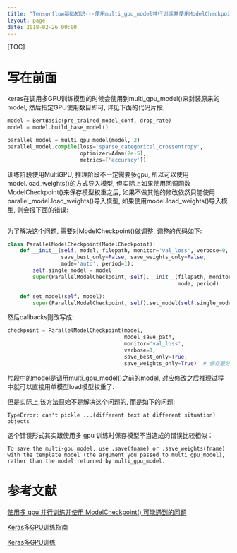 ```yaml
---
title: "Tensorflow基础知识---使用multi_gpu_model并行训练并使用ModelCheckpoint()保存模型可能遇到的问题"
layout: page
date: 2018-02-26 00:00
---
```


[TOC]

# 写在前面
keras在调用多GPU训练模型的时候会使用到multi_gpu_model()来封装原来的model, 然后指定GPU使用数目即可, 详见下面的代码片段.
```python
model = BertBasic(pre_trained_model_conf, drop_rate)
model = model.build_base_model()

parallel_model = multi_gpu_model(model, 2)
parallel_model.compile(loss='sparse_categorical_crossentropy',
                       optimizer=Adam(2e-5),
                       metrics=['accuracy'])
```
训练阶段使用MultiGPU, 推理阶段不一定需要多gpu, 所以可以使用model.load_weights()的方式导入模型, 但实际上如果使用回调函数ModelCheckpoint()来保存模型权重之后, 如果不做其他的修改依然只能使用parallel_model.load_weights()导入模型, 如果使用model.load_weights()导入模型, 则会报下面的错误:
```
```
为了解决这个问题, 需要对ModelCheckpoint()做调整, 调整的代码如下:

```python
class ParallelModelCheckpoint(ModelCheckpoint):
    def __init__(self, model, filepath, monitor='val_loss', verbose=0,
                 save_best_only=False, save_weights_only=False,
                 mode='auto', period=1):
        self.single_model = model
        super(ParallelModelCheckpoint, self).__init__(filepath, monitor, verbose, save_best_only, save_weights_only,
                                                      mode, period)

    def set_model(self, model):
        super(ParallelModelCheckpoint, self).set_model(self.single_model)
```
然后callbacks则改写成:

```python
checkpoint = ParallelModelCheckpoint(model,
                                     model_save_path,
                                     monitor='val_loss',
                                     verbose=1,
                                     save_best_only=True,
                                     save_weights_only=True)  # 保存最好的模型
```
片段中的model是调用multi_gpu_model()之前的model, 对应修改之后推理过程中就可以直接用单模型load模型权重了.

但是实际上,该方法原始不是解决这个问题的, 而是如下的问题:
```
TypeError: can't pickle ...(different text at different situation) objects
```
这个错误形式其实跟使用多 gpu 训练时保存模型不当造成的错误比较相似：

```
To save the multi-gpu model, use .save(fname) or .save_weights(fname)
with the template model (the argument you passed to multi_gpu_model),
rather than the model returned by multi_gpu_model.
```

# 参考文献
[使用多 gpu 并行训练并使用 ModelCheckpoint() 可能遇到的问题](https://blog.csdn.net/u012862372/article/details/80367607)

[Keras多GPU训练指南](https://yq.aliyun.com/articles/230182)

[Keras多GPU训练](https://www.jianshu.com/p/4203a6435ab5)
